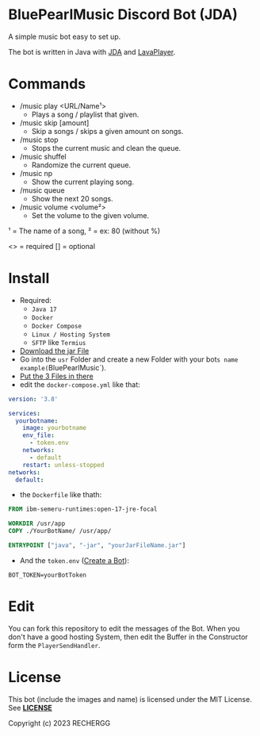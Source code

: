 # BluePearlMusic Discord Bot (JDA)

A simple music bot easy to set up.

The bot is written in Java with [JDA](https://github.com/DV8FromTheWorld/JDA) and [LavaPlayer](https://github.com/sedmelluq/lavaplayer).

# Commands
-   /music play <URL/Name¹> 
    -   Plays a song / playlist that given.
-   /music skip [amount]
    -   Skip a songs / skips a given amount on songs.
-   /music stop
    -   Stops the current music and clean the queue.
-   /music shuffel
    -   Randomize the current queue.
-   /music np
    -   Show the current playing song.
-   /music queue
    -   Show the next 20 songs.
-   /music volume <volume²>
    -   Set the volume to the given volume.

¹ = The name of a song, ² = ex: 80 (without %)

<> = required
[] = optional

# Install
- Required:
  - `Java 17`
  - `Docker`
  - `Docker Compose`
  - `Linux / Hosting System`
  - `SFTP` like `Termius`
- [Download the jar File](https://github.com/RECHERGG/BluePearlMusic/releases)
- Go into the `usr` Folder and create a new Folder with your bot`s name example(`BluePearlMusic`).
- [Put the 3 Files in there](https://github.com/RECHERGG/BluePearlMusic/tree/master/example)
- edit the `docker-compose.yml` like that:
```yml
version: '3.8'

services:
  yourbotname:
    image: yourbotname
    env_file:
      - token.env
    networks:
      - default
    restart: unless-stopped
networks:
  default:
```
- the `Dockerfile` like thath:
```Dockerfile
FROM ibm-semeru-runtimes:open-17-jre-focal

WORKDIR /usr/app
COPY ./YourBotName/ /usr/app/

ENTRYPOINT ["java", "-jar", "yourJarFileName.jar"]
```
- And the `token.env` ([Create a Bot](https://discord.com/developers/applications)):
```env
BOT_TOKEN=yourBotToken
```

# Edit
You can fork this repository to edit the messages of the Bot.
When you don't have a good hosting System, then edit the Buffer in the Constructor form the `PlayerSendHandler`.

# License
This bot (include the images and name) is licensed under the MIT License.
See [**LICENSE**](https://github.com/Rysefoxx/RyseInventory/blob/master/LICENSE)

Copyright (c) 2023 RECHERGG

    
